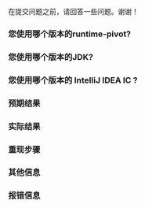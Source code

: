 在提交问题之前，请回答一些问题。谢谢！

### 您使用哪个版本的runtime-pivot?

### 您使用哪个版本的JDK?

### 您使用哪个版本的 IntelliJ IDEA IC ?

### 预期结果

### 实际结果

### 重现步骤

### 其他信息

### 报错信息
